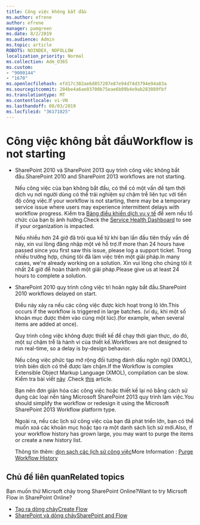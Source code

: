 ```yaml
---
title: Công việc không bắt đầu
ms.author: efrene
author: efrene
manager: pamgreen
ms.date: 8/2/2019
ms.audience: Admin
ms.topic: article
ROBOTS: NOINDEX, NOFOLLOW
localization_priority: Normal
ms.collection: Adm_O365
ms.custom:
- "9000144"
- "1670"
ms.openlocfilehash: efd17c302ae6d857207e87e94d74d3794e94a83a
ms.sourcegitcommit: 204be4a6ae03700b75eae6b09b4e9ab283089fbf
ms.translationtype: MT
ms.contentlocale: vi-VN
ms.lasthandoff: 08/03/2019
ms.locfileid: "36171825"
---
```

# <a name="workflow-is-not-starting"></a><span data-ttu-id="d84b5-102">Công việc không bắt đầu</span><span class="sxs-lookup"><span data-stu-id="d84b5-102">Workflow is not starting</span></span>

- <span data-ttu-id="d84b5-103">SharePoint 2010 và SharePoint 2013 quy trình công việc không bắt đầu.</span><span class="sxs-lookup"><span data-stu-id="d84b5-103">SharePoint 2010 and SharePoint 2013 workflows are not starting.</span></span>

    <span data-ttu-id="d84b5-104">Nếu công việc của bạn không bắt đầu, có thể có một vấn đề tạm thời dịch vụ nơi người dùng có thể trải nghiệm sự chậm trễ liên tục với tiến độ công việc.</span><span class="sxs-lookup"><span data-stu-id="d84b5-104">If your workflow is not starting, there may be a temporary service issue where users may experience intermittent delays with workflow progress.</span></span> <span data-ttu-id="d84b5-105">Kiểm tra [Bảng điều khiển dịch vụ y tế](https:/admin.microsoft.com/AdminPortal/Home#/servicehealth) để xem nếu tổ chức của bạn bị ảnh hưởng.</span><span class="sxs-lookup"><span data-stu-id="d84b5-105">Check the [Service Health Dashboard](https:/admin.microsoft.com/AdminPortal/Home#/servicehealth) to see if your organization is impacted.</span></span>

    <span data-ttu-id="d84b5-106">Nếu nhiều hơn 24 giờ đã trôi qua kể từ khi bạn lần đầu tiên thấy vấn đề này, xin vui lòng đăng nhập một vé hỗ trợ.</span><span class="sxs-lookup"><span data-stu-id="d84b5-106">If more than 24 hours have passed since you first saw this issue, please log a support ticket.</span></span> <span data-ttu-id="d84b5-107">Trong nhiều trường hợp, chúng tôi đã làm việc trên một giải pháp.</span><span class="sxs-lookup"><span data-stu-id="d84b5-107">In many cases, we're already working on a solution.</span></span> <span data-ttu-id="d84b5-108">Xin vui lòng cho chúng tôi ít nhất 24 giờ để hoàn thành một giải pháp.</span><span class="sxs-lookup"><span data-stu-id="d84b5-108">Please give us at least 24 hours to complete a solution.</span></span>

- <span data-ttu-id="d84b5-109">SharePoint 2010 quy trình công việc trì hoãn ngày bắt đầu.</span><span class="sxs-lookup"><span data-stu-id="d84b5-109">SharePoint 2010 workflows delayed on start.</span></span>

    <span data-ttu-id="d84b5-110">Điều này xảy ra nếu các công việc được kích hoạt trong lô lớn.</span><span class="sxs-lookup"><span data-stu-id="d84b5-110">This occurs if the workflow is triggered in large batches.</span></span> <span data-ttu-id="d84b5-111">(ví dụ, khi một số khoản mục được thêm vào cùng một lúc).</span><span class="sxs-lookup"><span data-stu-id="d84b5-111">(for example, when several items are added at once).</span></span>

    <span data-ttu-id="d84b5-112">Quy trình công việc không được thiết kế để chạy thời gian thực, do đó, một sự chậm trễ là hành vi của thiết kế.</span><span class="sxs-lookup"><span data-stu-id="d84b5-112">Workflows are not designed to run real-time, so a delay is by-design behavior.</span></span>

    <span data-ttu-id="d84b5-113">Nếu công việc phức tạp mở rộng đối tượng đánh dấu ngôn ngữ (XMOL), trình biên dịch có thể được làm chậm.</span><span class="sxs-lookup"><span data-stu-id="d84b5-113">If the Workflow is complex Extensible Object Markup Language (XMOL), compilation can be slow.</span></span> <span data-ttu-id="d84b5-114">Kiểm tra bài viết [này](https://support.microsoft.com/en-us/kb/3043697) .</span><span class="sxs-lookup"><span data-stu-id="d84b5-114">Check [this](https://support.microsoft.com/en-us/kb/3043697) article.</span></span>

    <span data-ttu-id="d84b5-115">Bạn nên đơn giản hóa các công việc hoặc thiết kế lại nó bằng cách sử dụng các loại nền tảng Microsoft SharePoint 2013 quy trình làm việc.</span><span class="sxs-lookup"><span data-stu-id="d84b5-115">You should simplify the workflow or redesign it using the Microsoft SharePoint 2013 Workflow platform type.</span></span>

    <span data-ttu-id="d84b5-116">Ngoài ra, nếu các lịch sử công việc của bạn đã phát triển lớn, bạn có thể muốn xoá các khoản mục hoặc tạo ra một danh sách lịch sử mới.</span><span class="sxs-lookup"><span data-stu-id="d84b5-116">Also, if your workflow history has grown large, you may want to purge the items or create a new history list.</span></span>

    <span data-ttu-id="d84b5-117">Thông tin thêm: [dọn sạch các lịch sử công việc](https://blogs.technet.microsoft.com/marj/2015/08/07/sharepoint-2010-workflows-best-practice-purge-workflow-history-list-items/)</span><span class="sxs-lookup"><span data-stu-id="d84b5-117">More Information : [Purge Workflow History](https://blogs.technet.microsoft.com/marj/2015/08/07/sharepoint-2010-workflows-best-practice-purge-workflow-history-list-items/)</span></span>


## <a name="related-topics"></a><span data-ttu-id="d84b5-118">Chủ đề liên quan</span><span class="sxs-lookup"><span data-stu-id="d84b5-118">Related topics</span></span>
<span data-ttu-id="d84b5-119">Bạn muốn thử Micrsoft chảy trong SharePoint Online?</span><span class="sxs-lookup"><span data-stu-id="d84b5-119">Want to try Micrsoft Flow in SharePoint Online?</span></span>
- [<span data-ttu-id="d84b5-120">Tạo ra dòng chảy</span><span class="sxs-lookup"><span data-stu-id="d84b5-120">Create Flow</span></span>](https://support.office.com/article/Create-a-flow-for-a-list-or-library-in-SharePoint-Online-or-OneDrive-for-Business-a9c3e03b-0654-46af-a254-20252e580d01) 
- [<span data-ttu-id="d84b5-121">SharePoint và dòng chảy</span><span class="sxs-lookup"><span data-stu-id="d84b5-121">SharePoint and Flow</span></span>](https://flow.microsoft.com/blog/sharepoint-and-flow/) 



